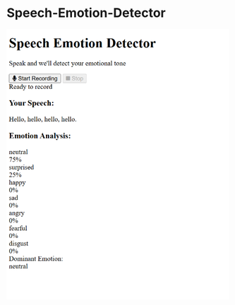 # Speech-Emotion-Detector

![image alt](https://github.com/Aadarshkumarsingh8084/Speech-Emotion-Detector/blob/0e01b94e68a8afc969a25eb7528cbcc4e0fd0975/Screenshot%202025-03-31%20205037.png)
